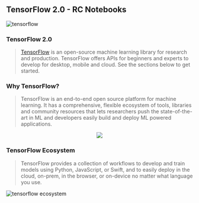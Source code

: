 ## TensorFlow 2.0 - RC Notebooks

![tensorflow](https://miro.medium.com/max/4928/1*-QTg-_71YF0SVshMEaKZ_g.png)
### TensorFlow 2.0
> [TensorFlow](https://www.tensorflow.org/) is an open-source machine learning library for research and production. TensorFlow offers APIs for beginners and experts to develop for desktop, mobile and cloud. See the sections below to get started. 

### Why TensorFlow?
> TensorFlow is an end-to-end open source platform for machine learning. It has a comprehensive, flexible ecosystem of tools, libraries and community resources that lets researchers push the state-of-the-art in ML and developers easily build and deploy ML powered applications.

<p align="center">
  <img src="https://opensource.com/sites/default/files/u128651/1tensorflow.png"/>
</p>

### TensorFlow Ecosystem
> TensorFlow provides a collection of workflows to develop and train models using Python, JavaScript, or Swift, and to easily deploy in the cloud, on-prem, in the browser, or on-device no matter what language you use.

![tensorflow ecosystem](https://www.tensorflow.org/site-assets/images/marketing/learn/ecosystem_diagram_body.png)
